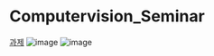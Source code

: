# Computervision_Seminar
[과제](https://github.com/mumukyung/Computervision_Seminar/blob/main/week3%EA%B3%BC%EC%A0%9C_%ED%95%9C%EB%8C%80%EA%B2%BD.ipynb)
![image](https://user-images.githubusercontent.com/113089206/221769409-5a0c5439-e8cc-4b70-80ba-89f3b6641485.png)
![image](https://user-images.githubusercontent.com/113089206/221769482-1ad5b393-3773-4e29-832e-ae59ecd670da.png)
